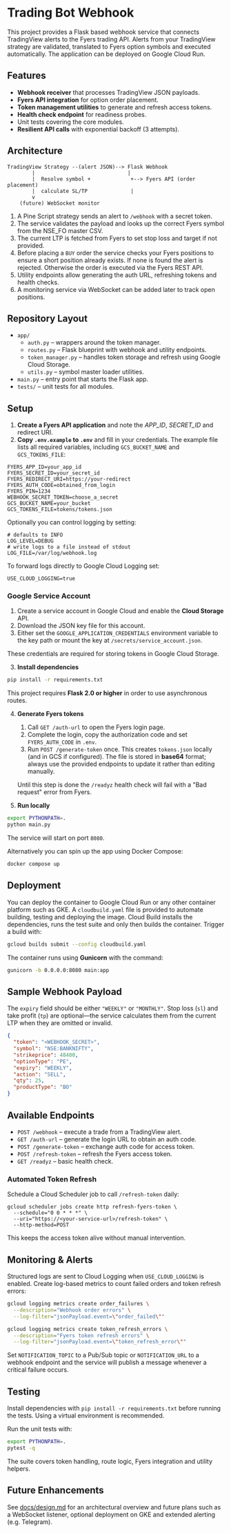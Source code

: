 # Trading Bot Webhook

This project provides a Flask based webhook service that connects TradingView alerts to the Fyers trading API.  Alerts from your TradingView strategy are validated, translated to Fyers option symbols and executed automatically.  The application can be deployed on Google Cloud Run.

## Features

- **Webhook receiver** that processes TradingView JSON payloads.
- **Fyers API integration** for option order placement.
- **Token management utilities** to generate and refresh access tokens.
- **Health check endpoint** for readiness probes.
- Unit tests covering the core modules.
- **Resilient API calls** with exponential backoff (3 attempts).

## Architecture

```
TradingView Strategy --(alert JSON)--> Flask Webhook
        |                              |
        |  Resolve symbol +             +--> Fyers API (order placement)
        |  calculate SL/TP              |
        v
    (future) WebSocket monitor
```

1. A Pine Script strategy sends an alert to `/webhook` with a secret token.
2. The service validates the payload and looks up the correct Fyers symbol from the NSE_FO master CSV.
3. The current LTP is fetched from Fyers to set stop loss and target if not provided.
4. Before placing a ``BUY`` order the service checks your Fyers positions to ensure a short position already exists. If none is found the alert is rejected. Otherwise the order is executed via the Fyers REST API.
5. Utility endpoints allow generating the auth URL, refreshing tokens and health checks.
6. A monitoring service via WebSocket can be added later to track open positions.

## Repository Layout

- `app/`
  - `auth.py` – wrappers around the token manager.
  - `routes.py` – Flask blueprint with webhook and utility endpoints.
  - `token_manager.py` – handles token storage and refresh using Google Cloud Storage.
  - `utils.py` – symbol master loader utilities.
- `main.py` – entry point that starts the Flask app.
- `tests/` – unit tests for all modules.

## Setup

1. **Create a Fyers API application** and note the *APP_ID*, *SECRET_ID* and redirect URI.
2. **Copy `.env.example` to `.env`** and fill in your credentials. The example file lists all required variables, including `GCS_BUCKET_NAME` and `GCS_TOKENS_FILE`:

```env
FYERS_APP_ID=your_app_id
FYERS_SECRET_ID=your_secret_id
FYERS_REDIRECT_URI=https://your-redirect
FYERS_AUTH_CODE=obtained_from_login
FYERS_PIN=1234
WEBHOOK_SECRET_TOKEN=choose_a_secret
GCS_BUCKET_NAME=your_bucket
GCS_TOKENS_FILE=tokens/tokens.json
```

Optionally you can control logging by setting:

```env
# defaults to INFO
LOG_LEVEL=DEBUG
# write logs to a file instead of stdout
LOG_FILE=/var/log/webhook.log
```

To forward logs directly to Google Cloud Logging set:

```env
USE_CLOUD_LOGGING=true
```

### Google Service Account

1. Create a service account in Google Cloud and enable the **Cloud Storage** API.
2. Download the JSON key file for this account.
3. Either set the `GOOGLE_APPLICATION_CREDENTIALS` environment variable to the key path or mount the key at `/secrets/service_account.json`.

These credentials are required for storing tokens in Google Cloud Storage.

3. **Install dependencies**

```bash
pip install -r requirements.txt
```
This project requires **Flask 2.0 or higher** in order to use asynchronous routes.

4. **Generate Fyers tokens**

   1. Call `GET /auth-url` to open the Fyers login page.
   2. Complete the login, copy the authorization code and set `FYERS_AUTH_CODE` in `.env`.
   3. Run `POST /generate-token` once. This creates `tokens.json` locally (and in GCS if configured).
      The file is stored in **base64** format; always use the provided endpoints to
      update it rather than editing manually.

   Until this step is done the `/readyz` health check will fail with a "Bad request" error from Fyers.

5. **Run locally**

```bash
export PYTHONPATH=.
python main.py
```

The service will start on port `8080`.

Alternatively you can spin up the app using Docker Compose:

```bash
docker compose up
```

## Deployment

You can deploy the container to Google Cloud Run or any other container platform such as GKE. A `cloudbuild.yaml` file is provided to automate building, testing and deploying the image. Cloud Build installs the dependencies, runs the test suite and only then builds the container. Trigger a build with:

```bash
gcloud builds submit --config cloudbuild.yaml
```
The container runs using **Gunicorn** with the command:

```bash
gunicorn -b 0.0.0.0:8080 main:app
```


## Sample Webhook Payload

The `expiry` field should be either `"WEEKLY"` or `"MONTHLY"`.
Stop loss (`sl`) and take profit (`tp`) are optional—the service
calculates them from the current LTP when they are omitted or invalid.

```json
{
  "token": "<WEBHOOK_SECRET>",
  "symbol": "NSE:BANKNIFTY",
  "strikeprice": 48400,
  "optionType": "PE",
  "expiry": "WEEKLY",
  "action": "SELL",
  "qty": 25,
  "productType": "BO"
}
```

## Available Endpoints

- `POST /webhook` – execute a trade from a TradingView alert.
- `GET /auth-url` – generate the login URL to obtain an auth code.
- `POST /generate-token` – exchange auth code for access token.
- `POST /refresh-token` – refresh the Fyers access token.
- `GET /readyz` – basic health check.

### Automated Token Refresh

Schedule a Cloud Scheduler job to call `/refresh-token` daily:

```
gcloud scheduler jobs create http refresh-fyers-token \
  --schedule="0 0 * * *" \
  --uri="https://<your-service-url>/refresh-token" \
  --http-method=POST
```

This keeps the access token alive without manual intervention.

## Monitoring & Alerts

Structured logs are sent to Cloud Logging when `USE_CLOUD_LOGGING` is enabled.
Create log-based metrics to count failed orders and token refresh errors:

```bash
gcloud logging metrics create order_failures \
  --description="Webhook order errors" \
  --log-filter="jsonPayload.event=\"order_failed\""

gcloud logging metrics create token_refresh_errors \
  --description="Fyers token refresh errors" \
  --log-filter="jsonPayload.event=\"token_refresh_error\""
```

Set `NOTIFICATION_TOPIC` to a Pub/Sub topic or `NOTIFICATION_URL` to a webhook
endpoint and the service will publish a message whenever a critical failure
occurs.

## Testing

Install dependencies with `pip install -r requirements.txt` before running the tests. Using a virtual environment is recommended.

Run the unit tests with:

```bash
export PYTHONPATH=.
pytest -q
```

The suite covers token handling, route logic, Fyers integration and utility helpers.

## Future Enhancements

See [docs/design.md](docs/design.md) for an architectural overview and future plans such as a WebSocket listener, optional deployment on GKE and extended alerting (e.g. Telegram).

